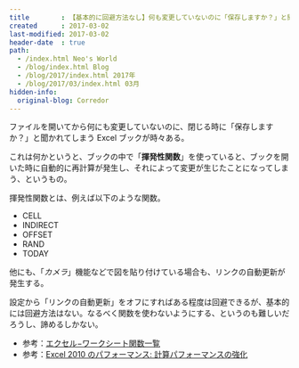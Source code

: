 ```yaml
---
title        : 【基本的に回避方法なし】何も変更していないのに「保存しますか？」と聞かれる Excel ブックの仕組み
created      : 2017-03-02
last-modified: 2017-03-02
header-date  : true
path:
  - /index.html Neo's World
  - /blog/index.html Blog
  - /blog/2017/index.html 2017年
  - /blog/2017/03/index.html 03月
hidden-info:
  original-blog: Corredor
---
```


ファイルを開いてから何にも変更していないのに、閉じる時に「保存しますか？」と聞かれてしまう Excel ブックが時々ある。

これは何かというと、ブックの中で「**揮発性関数**」を使っていると、ブックを開いた時に自動的に再計算が発生し、それによって変更が生じたことになってしまう、というもの。

揮発性関数とは、例えば以下のような関数。

- CELL
- INDIRECT
- OFFSET
- RAND
- TODAY

他にも、「_カメラ_」機能などで図を貼り付けている場合も、リンクの自動更新が発生する。

設定から「リンクの自動更新」をオフにすればある程度は回避できるが、基本的には回避方法はない。なるべく関数を使わないようにする、というのも難しいだろうし、諦めるしかない。

- 参考：[エクセル−ワークシート関数一覧](http://www.civil-design.net/free/data/excel/function/13.html)
- 参考：[Excel 2010 のパフォーマンス: 計算パフォーマンスの強化](https://msdn.microsoft.com/ja-jp/library/office/ff700515(v=office.14).aspx#Office2007excelPerf_CalculatingWorkbooksWorksheetsRanges)
